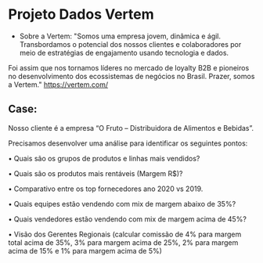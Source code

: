 # Projeto Dados Vertem
- Sobre a Vertem: 
"Somos uma empresa jovem, dinâmica e ágil. Transbordamos o potencial dos nossos clientes e colaboradores por meio de estratégias de engajamento usando tecnologia e dados.

Foi assim que nos tornamos líderes no mercado de loyalty B2B e pioneiros no desenvolvimento dos ecossistemas de negócios no Brasil. Prazer, somos a Vertem." 
https://vertem.com/

## Case: 
Nosso cliente é a empresa “O Fruto – Distribuidora de Alimentos e Bebidas”. 

Precisamos desenvolver uma análise para identificar os seguintes pontos:

• Quais são os grupos de produtos e linhas mais vendidos?

• Quais são os produtos mais rentáveis (Margem R$)?

• Comparativo entre os top fornecedores ano 2020 vs 2019.

• Quais equipes estão vendendo com mix de margem abaixo de 35%?

• Quais vendedores estão vendendo com mix de margem acima de 45%?

• Visão dos Gerentes Regionais (calcular comissão de 4% para margem total acima de
35%, 3% para margem acima de 25%, 2% para margem acima de 15% e 1% para
margem acima de 5%)


